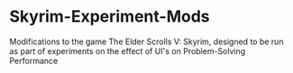 Skyrim-Experiment-Mods
======================

Modifications to the game The Elder Scrolls V: Skyrim, designed to be run as part of experiments on the effect of UI's on Problem-Solving Performance
